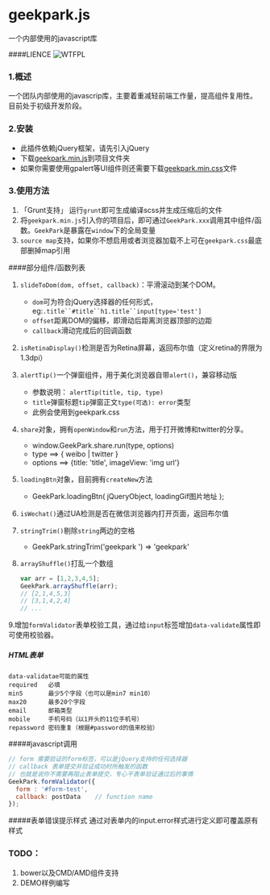 geekpark.js
===========

一个内部使用的javascript库

####LIENCE
![WTFPL](http://www.wtfpl.net/wp-content/uploads/2012/12/wtfpl-badge-4.png)

### 1.概述
一个团队内部使用的javascrip库，主要着重减轻前端工作量，提高组件复用性。目前处于初级开发阶段。
### 2.安装
* 此插件依赖jQuery框架，请先引入jQuery
* 下载[geekpark.min.js](https://raw.githubusercontent.com/GeekPark/geekpark.js/master/assets/javascript/geekpark.min.js)到项目文件夹
* 如果你需要使用gpalert等UI组件则还需要下载[geekpark.min.css](https://raw.githubusercontent.com/GeekPark/geekpark.js/master/assets/javascript/geekpark.min.js)文件
 

### 3.使用方法
1. 「Grunt支持」
  运行`grunt`即可生成编译scss并生成压缩后的文件
2. 将`geekpark.min.js`引入你的项目后，即可通过`GeekPark.xxx`调用其中组件/函数。`GeekPark`是暴露在`window`下的全局变量
3. `source map`支持，如果你不想启用或者浏览器加载不上可在`geekpark.css`最底部删掉map引用

####部分组件/函数列表
1. `slideToDom(dom, offset, callback)`：平滑滚动到某个DOM。 
	- `dom`可为符合jQuery选择器的任何形式，eg:`.title``#title``h1.title``input[type='test']`
	- `offset`距离DOM的偏移，即滑动后距离浏览器顶部的边距
	- `callback`滑动完成后的回调函数
2. `isRetinaDisplay()`检测是否为Retina屏幕，返回布尔值（定义retina的界限为1.3dpi）
3. `alertTip()`一个弹窗组件，用于美化浏览器自带`alert()`，兼容移动版
	- 参数说明： `alertTip(title, tip, type)`
	- `title`弹窗标题`tip`弹窗正文`type(可选): error`类型
	- 此例会使用到geekpark.css
4. `share`对象，拥有`openWindow`和`run`方法，用于打开微博和twitter的分享。
	- window.GeekPark.share.run(type, options)
	- type ==> { weibo | twitter }
	- options ==> {title: 'title', imageView: 'img url'}
5. `loadingBtn`对象，目前拥有`createNew`方法
	- GeekPark.loadingBtn( jQueryObject, loadingGif图片地址 );
6. `isWechat()`通过UA检测是否在微信浏览器内打开页面，返回布尔值
7. `stringTrim()`剔除`string`两边的空格
	- GeekPark.stringTrim('geekpark ') => 'geekpark'
8. `arrayShuffle()`打乱一个数组

	```javascript
	var arr = [1,2,3,4,5];
	GeekPark.arrayShuffle(arr);
	// [2,1,4,5,3]
	// [3,1,4,2,4]
	// ... 
	```
	
9.增加`formValidator`表单校验工具，通过给`input`标签增加`data-validate`属性即可使用校验器。

##### HTML表单
```
data-validatae可能的属性
required   必填
min5       最少5个字段（也可以是min7 min10）
max20      最多20个字段
email      邮箱类型
mobile     手机号码（以1开头的11位手机号）
repassword 密码重复（根据#password的值来校验）
```

#####javascript调用
```javascript
// form 需要验证的form标签，可以是jQuery支持的任何选择器
// callback 表单提交并验证成功时所触发的函数
// 也就是说你不需要再阻止表单提交，专心干表单验证通过后的事情
GeekPark.formValidator({
  form : '#form-test',
  callback: postData    // function name
});
```

#####表单错误提示样式
通过对表单内的input.error样式进行定义即可覆盖原有样式
	
### TODO：
1. bower以及CMD/AMD组件支持
2. DEMO样例编写
